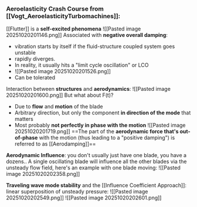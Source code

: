 

### Aeroelasticity Crash Course from [[Vogt_AeroelasticityTurbomachines]]:
[[Flutter]] is a **self-excited phenomena**
![[Pasted image 20251020201146.png]]
Associated with **negative overall damping**:
- vibration starts by itself if the fluid-structure coupled system goes unstable
- rapidly diverges.
- In reality, it usually hits a "limit cycle oscillation" or LCO
- ![[Pasted image 20251020201526.png]]
- Can be tolerated

Interaction between **structures** and **aerodynamics**:
![[Pasted image 20251020201600.png]]
But what about F(t)?
- Due to **flow** and **motion** of the blade
- Arbitrary direction, but only the component **in direction of the mode** that matters
- Most probably **not perfectly in phase with the motion**
![[Pasted image 20251020201719.png]]
==The part of the **aerodynamic force that's out-of-phase** with the motion (thus leading to a "positive damping") is referred to as [[Aerodamping]]==

**Aerodynamic Influence**: you don't usually just have one blade, you have a dozens.. A single oscillating blade will influence all the other blades via the unsteady flow field, here's an example with one blade moving:
![[Pasted image 20251020202358.png]]

**Traveling wave mode stability** and the [[Influence Coefficient Approach]]: linear superposition of unsteady pressure:
![[Pasted image 20251020202549.png]]
![[Pasted image 20251020202601.png]]
